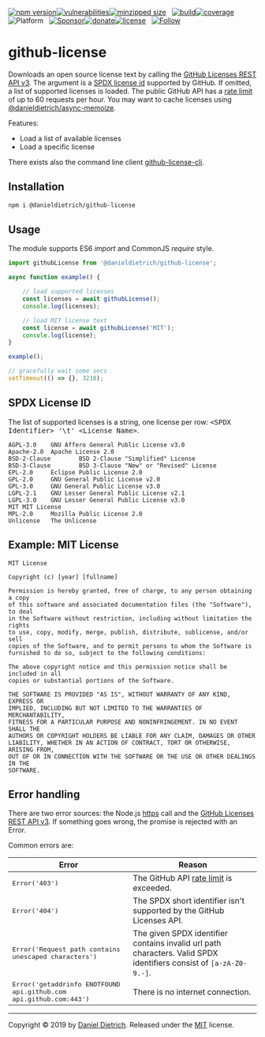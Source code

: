 [![npm version](https://img.shields.io/npm/v/@danieldietrich/github-license?logo=npm&style=flat-square)](https://www.npmjs.com/package/@danieldietrich/github-license/)[![vulnerabilities](https://img.shields.io/snyk/vulnerabilities/npm/@danieldietrich/github-license?style=flat-square)](https://snyk.io/test/npm/@danieldietrich/github-license)[![minzipped size](https://img.shields.io/bundlephobia/minzip/@danieldietrich/github-license?style=flat-square)](https://bundlephobia.com/result?p=@danieldietrich/github-license@latest)
&nbsp;
[![build](https://img.shields.io/travis/danieldietrich/github-license?logo=github&style=flat-square)](https://travis-ci.org/danieldietrich/github-license/)[![coverage](https://img.shields.io/codecov/c/github/danieldietrich/github-license?style=flat-square)](https://codecov.io/gh/danieldietrich/github-license/)
&nbsp;
![Platform](https://img.shields.io/badge/platform-Node%20v10%20%28ES6%2fES2015%29-decc47?logo=TypeScript&style=flat-square)
&nbsp;
[![Sponsor](https://img.shields.io/badge/GitHub-💖Sponsors-b5b7b9?logo=github&style=flat-square)](https://github.com/sponsors/danieldietrich)[![donate](https://img.shields.io/badge/Donate-PayPal-blue.svg?style=flat-square)](https://paypal.me/danieldietrich13)[![license](https://img.shields.io/github/license/danieldietrich/slugify?style=flat-square)](https://opensource.org/licenses/MIT/)
&nbsp;
[![Follow](https://img.shields.io/twitter/follow/danieldietrich?label=Follow&style=social)](https://twitter.com/danieldietrich/)

# github-license

Downloads an open source license text by calling the [GitHub Licenses REST API v3](https://developer.github.com/v3/licenses). The argument is a [SPDX license id](#spdx-license-id) supported by GitHub. If omitted, a list of supported licenses is loaded. The public GitHub API has a [rate limit](https://developer.github.com/v3/#rate-limiting) of up to 60 requests per hour. You may want to cache licenses using [@danieldietrich/async-memoize](https://www.npmjs.com/package/@danieldietrich/async-memoize).

Features:

* Load a list of available licenses
* Load a specific license

There exists also the command line client [github-license-cli](https://npmjs.com/@danieldietrich/github-license-cli).

## Installation

```bash
npm i @danieldietrich/github-license
```

## Usage

The module supports ES6 _import_ and CommonJS _require_ style.

```ts
import githubLicense from '@danieldietrich/github-license';

async function example() {

    // load supported licenses
    const licenses = await githubLicense();
    console.log(licenses);

    // load MIT license text
    const license = await githubLicense('MIT');
    console.log(license);
}

example();

// gracefully wait some secs
setTimeout(() => {}, 3210);
```

## SPDX License ID

The list of supported licenses is a string, one license per row: <tt>&lt;SPDX Identifier> '\t' &lt;License Name></tt>.

```
AGPL-3.0    GNU Affero General Public License v3.0
Apache-2.0  Apache License 2.0
BSD-2-Clause        BSD 2-Clause "Simplified" License
BSD-3-Clause        BSD 3-Clause "New" or "Revised" License
EPL-2.0     Eclipse Public License 2.0
GPL-2.0     GNU General Public License v2.0
GPL-3.0     GNU General Public License v3.0
LGPL-2.1    GNU Lesser General Public License v2.1
LGPL-3.0    GNU Lesser General Public License v3.0
MIT MIT License
MPL-2.0     Mozilla Public License 2.0
Unlicense   The Unlicense
```

## Example: MIT License

```
MIT License

Copyright (c) [year] [fullname]

Permission is hereby granted, free of charge, to any person obtaining a copy
of this software and associated documentation files (the "Software"), to deal
in the Software without restriction, including without limitation the rights
to use, copy, modify, merge, publish, distribute, sublicense, and/or sell
copies of the Software, and to permit persons to whom the Software is
furnished to do so, subject to the following conditions:

The above copyright notice and this permission notice shall be included in all
copies or substantial portions of the Software.

THE SOFTWARE IS PROVIDED "AS IS", WITHOUT WARRANTY OF ANY KIND, EXPRESS OR
IMPLIED, INCLUDING BUT NOT LIMITED TO THE WARRANTIES OF MERCHANTABILITY,
FITNESS FOR A PARTICULAR PURPOSE AND NONINFRINGEMENT. IN NO EVENT SHALL THE
AUTHORS OR COPYRIGHT HOLDERS BE LIABLE FOR ANY CLAIM, DAMAGES OR OTHER
LIABILITY, WHETHER IN AN ACTION OF CONTRACT, TORT OR OTHERWISE, ARISING FROM,
OUT OF OR IN CONNECTION WITH THE SOFTWARE OR THE USE OR OTHER DEALINGS IN THE
SOFTWARE.
```

## Error handling

There are two error sources: the Node.js [https](https://nodejs.org/api/https.html) call and the [GitHub Licenses REST API v3](https://developer.github.com/v3/licenses/). If something goes wrong, the promise is rejected with an Error.

Common errors are:

| Error | Reason |
| --- | --- |
| <tt>Error('403')</tt> | The GitHub API [rate limit](https://developer.github.com/v3/#rate-limiting) is exceeded. |
| <tt>Error('404')</tt> | The SPDX short identifier isn't supported by the GitHub Licenses API. |
| <tt>Error('Request path contains unescaped characters')</tt> | The given SPDX identifier contains invalid url path characters. Valid SPDX identifiers consist of `[a-zA-Z0-9.-]`. |
| <tt>Error('getaddrinfo ENOTFOUND api.github.com api.github.com:443')</tt> | There is no internet connection. |

---

Copyright &copy; 2019 by [Daniel Dietrich](cafebab3@gmail.com). Released under the [MIT](https://opensource.org/licenses/MIT/) license.
